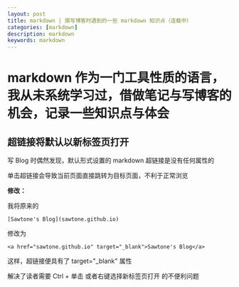 ```yaml
---
layout: post
title: markdown | 撰写博客时遇到的一些 markdown 知识点（连载中）
categories: [markdown]
description: markdown
keywords: markdown
---
```


# markdown 作为一门工具性质的语言，我从未系统学习过，借做笔记与写博客的机会，记录一些知识点与体会

## 超链接将默认以新标签页打开

写 Blog 时偶然发现，默认形式设置的 markdown 超链接是没有任何属性的

单击超链接会导致当前页面直接跳转为目标页面，不利于正常浏览

**修改：**

我将原来的

```
[Sawtone's Blog](sawtone.github.io) 
```

修改为 

```
<a href="sawtone.github.io" target="_blank">Sawtone's Blog</a>
```

这样，超链接便具有了 target="_blank" 属性

解决了读者需要 Ctrl + 单击 或者右键选择新标签页打开 的不便利问题
